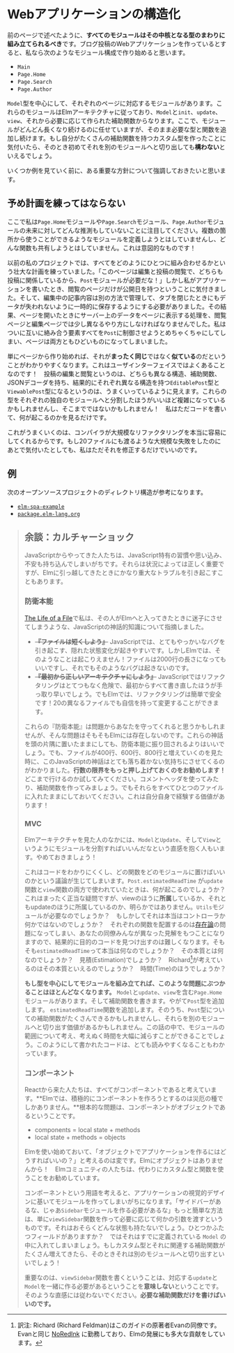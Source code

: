 <!--
# Structuring Web Apps
-->

# Webアプリケーションの構造化

<!--
Like I was saying on the previous page, **all modules should be built around a central type.** So if I was making a web app for blog posts, I would start with modules like this:
-->

前のページで述べたように、**すべてのモジュールはその中核となる型のまわりに組み立てられるべき**です。ブログ投稿のWebアプリケーションを作っているとすると、私なら次のようなモジュール構成で作り始めると思います。

- `Main`
- `Page.Home`
- `Page.Search`
- `Page.Author`

<!--
I would have a module for each page, centered around the `Model` type. Those modules follow The Elm Architecture with the typical `Model`, `init`, `update`, `view`, and whatever helper functions you need. From there, I would just keep growing those modules longer and longer. Keep adding the types and functions you need. If I ever notice that I created a custom type with a couple helper functions, I _might_ move that out into its own module.
-->

`Model`型を中心にして、それぞれのページに対応するモジュールがあります。これらのモジュールはElmアーキテクチャに従っており、`Model`と`init`、`update`、`view`、それから必要に応じて作られた補助関数からなります。ここで、モジュールがどんどん長くなり続けるのに任せていますが、そのまま必要な型と関数を追加し続けます。もし自分がたくさんの補助関数を持つカスタム型を作ったことに気付いたら、そのとき初めてそれを別のモジュールへと切り出しても**構わない**といえるでしょう。

<!--
Before we see some examples, I want to emphasize an important strategy.
-->

いくつか例を見ていく前に、ある重要な方針について強調しておきたいと思います。

<!--
## Do Not Plan Ahead
-->

## 予め計画を練ってはならない

<!--
Notice that my `Page` modules do not make any guesses about the future. I do not try to define modules that can be used in multiple places. I do not try to share any functions. This is on purpose!
-->

ここで私は`Page.Home`モジュールや`Page.Search`モジュール、`Page.Author`モジュールの未来に対してどんな推測もしていないことに注目してください。複数の箇所から使うことができるようなモジュールを定義しようとはしていませんし、どんな関数も共有しようとはしていません。これは意図的なものです！

<!--
Early in my projects, I always have these grand schemes of how everything will fit together. “The pages for editing and viewing posts both care about posts, so I will have a `Post` module!” But as I write my application, I find that only the viewing page should have a publication date. And I actually need to track editing differently to cache data when tabs are closed. And they actually need to be stored a bit differently on servers as a result. Etc. I end up turning `Post` into a big mess to handle all these competing concerns, and it ends up being worse for both pages.
-->

以前の私のプロジェクトでは、すべてをどのようにひとつに組み合わせるかという壮大な計画を練っていました。「このページは編集と投稿の閲覧で、どちらも投稿に関係しているから、`Post`モジュールが必要だな！」しかし私がアプリケーションを書いたとき、閲覧のページだけが公開日を持つということに気付きました。そして、編集中の記事内容は別の方法で管理して、タブを閉じたときにもデータが失われないように一時的に保存するようにする必要がありました。その結果、ページを開いたときにサーバー上のデータをページに表示する処理を、閲覧ページと編集ページでは少し異なるやり方にしなければなりませんでした。私はついに互いに絡み合う要素すべてを`Post`に制御させようとめちゃくちゃにしてしまい、ページは両方ともひどいものになってしまいました。

<!--
By just starting with pages, it becomes much easier to see when things are **similar**, but not **the same**. The norm in user interfaces! So with editing and viewing posts, it seems plausible that we could end up with an `EditablePost` type and a `ViewablePost` type, each with different structure, helper functions, and JSON decoders. Maybe those types are complex enough to warrant their own module. Maybe not! I would just write the code and see what happens.
-->

単にページから作り始めれば、それが**まったく同じ**ではなく**似ている**のだということがわかりやすくなります。これはユーザインターフェイスではよくあることなのです！　投稿の編集と閲覧というのは、どちらも異なる構造、補助関数、JSONデコーダを持ち、結果的にそれぞれ異なる構造を持つ`EditablePost`型と`ViewablePost`型になるというのは、うまくいっているように見えます。これらの型をそれぞれの独自のモジュールへと分割したほうがいいほど複雑になっているかもしれませんし、そこまでではないかもしれません！　私はただコードを書いて、何が起こるのかを見るだけです。

<!--
This works because the compiler makes it really easy to do huge refactors. If I realize I got something majorly wrong across 20 files, I just fix it.
-->

これがうまくいくのは、コンパイラが大規模なリファクタリングを本当に容易にしてくれるからです。もし20ファイルにも渡るような大規模な失敗をしたのにあとで気付いたとしても、私はただそれを修正するだけでいいのです。

<!--
## Examples
-->

## 例

<!--
You can see examples of this structure in the following open-source projects:
-->

次のオープンソースプロジェクトのディレクトリ構造が参考になります。

- [`elm-spa-example`](https://github.com/rtfeldman/elm-spa-example)
- [`package.elm-lang.org`](https://github.com/elm/package.elm-lang.org)

<!--

> ## Aside: Culture Shock
>
> Folks coming from JavaScript tend to bring habits, expectations, and anxieties that are specific to JavaScript. They are legitimately important in that context, but they can cause some pretty severe troubles when transferred to Elm.
>
>
> ### Defensive Instincts
>
> In [The Life of a File](https://youtu.be/XpDsk374LDE) I point out some JavaScript Folk Knowledge that leads you astray in Elm:
>
> - ~~**“Prefer shorter files.”**~~ In JavaScript, the longer your file is, the more likely you have some sneaky mutation that will cause a really difficult bug. But in Elm, that is not possible! Your file can be 2000 lines long and that still cannot happen.
> - ~~**“Get architecture right from the beginning.”**~~ In JavaScript, refactoring is extremely risky. In many cases, it is cheaper just to rewrite it from scratch. But in Elm, refactoring is cheap and reliable! You can make changes in 20 different files with confidence.
>
> These defensive instincts are protecting you from problems that do not exist in Elm. Knowing this in your mind is different than knowing it in your gut though, and I have observed that JS folks often feel deeply uncomfortable when they see files pass the 400 or 600 or 800 line mark. **So I encourage you to push your limit on number of lines!** See how far you can go. Try using comment headers, try making helper functions, but keep it all in one file. Having this experience yourself is extremely valuable!
>
>
> ### MVC
>
> Some folks see The Elm Architecture and have the intuition to divide their code into separate modules for `Model`, `Update`, and `View`. Do not do this!
>
> It leads to unclear and debatable boundaries. What happens when `Post.estimatedReadTime` is used in both the `update` and `view` functions? Totally reasonable, but it does not clearly _belong_ to one or the other. Maybe you need a `Utils` module? Maybe it actually is a controller kind of thing? The resulting code tends to be hard to navigate because placing each function is now an [ontological](https://en.wikipedia.org/wiki/Ontology) question, and all of your colleagues have different theories. What is an `estimatedReadTime` really? What is its essence? Estimation? What would Richard think is its essence? Time?
>
> **If you build each module around a type, you rarely run into these kinds of questions.** You have a `Page.Home` module that contains your `Model`, `update`, and `view`. You write helper functions. You add a `Post` type eventually. You add an `estimatedReadTime` function. Maybe someday there are a bunch of helpers about that `Post` type, and maybe it is worth splitting into its own module. With this convention, you end up spending a lot less time considering and reconsidering module boundaries. I find that the code also comes out much clearer.
>
>
> ### Components
>
> Folks coming from React expect everything to be components. **Actively trying to make components is a recipe for disaster in Elm.** The root issue is that components are objects:
>
> - components = local state + methods
> - local state + methods = objects
>
> It would be odd to start using Elm and wonder "how do I structure my application with objects?" There are no objects in Elm! Folks in the community would recommend using custom types and functions instead.
>
> Thinking in terms of components encourages you create modules based on the visual design of your application. “There is a sidebar, so I need a `Sidebar` module.” It would be way easier to just make a `viewSidebar` function and pass it whatever arguments it needs. It probably does not even have any state. Maybe one or two fields? Just put it in the `Model` you already have. If it really is worth splitting out into its own module, you will know because you will have a custom type with a bunch of relevant helper functions!
>
> Point is, writing a `viewSidebar` function **does not** mean you need to create a corresponding `update` and `Model` to go with it. Resist this instinct. **Just write the helper functions you need.**
-->

> ## 余談：カルチャーショック
>
> JavaScriptからやってきた人たちは、JavaScript特有の習慣や思い込み、不安も持ち込んでしまいがちです。それらは状況によっては正しく重要ですが、Elmに引っ越してきたときにかなり重大なトラブルを引き起こすこともあります。
>
> ### 防衛本能
>
> [The Life of a File](https://youtu.be/XpDsk374LDE)で私は、その人がElmへと入ってきたときに迷子にさせてしまうような、JavaScriptの神話的知識について指摘しました。
>
> - ~~**『ファイルは短くしよう』**~~ JavaScriptでは、とてもやっかいなバグを引き起こす、隠れた状態変化が起きやすいです。しかしElmでは、そのようなことは起こりえません！ファイルは2000行の長さになってもいいですし、それでもそのようなバグは起きないのです。
> - ~~**『最初から正しいアーキテクチャにしよう』**~~ JavaScriptではリファクタリングはとてつもなく危険で、最初からすべて書き直したほうが手っ取り早いでしょう。でもElmでは、リファクタリングは簡単で安全です！20の異なるファイルでも自信を持って変更することができます。
> 
> これらの『防衛本能』は問題からあなたを守ってくれると思うかもしれませんが、そんな問題はそもそもElmには存在しないのです。これらの神話を頭の片隅に置いたままにしても、防衛本能に振り回されるよりはいいでしょう。でも、ファイルが400行、600行、800行と増えていくのを見た時に、このJavaScriptの神話はとても落ち着かない気持ちにさせてくるのがわかりました。**行数の限界をもっと押し上げておくのをお勧めします！** どこまで行けるのか試してみてください。コメントヘッダを使ってみたり、補助関数を作ってみましょう。でもそれらをすべてひとつのファイルに入れたままにしておいてください。これは自分自身で経験する価値があります！
>
> ### MVC
>
> Elmアーキテクチャを見た人のなかには、`Model`と`Update`、そして`View`というようにモジュールを分割すればいいんだなという直感を抱く人もいます。やめておきましょう！
>
> これはコードをわかりにくくし、どの関数をどのモジュールに置けばいいのかという議論が生じてしまいます。`Post.estimatedReadTime` が`update`関数と`view`関数の両方で使われていたときは、何が起こるのでしょうか？これはまったく正当な疑問ですが、viewのほうに**所属**しているか、それともupdateのほうに所属しているのか、明らかではありません。`Utils`モジュールが必要なのでしょうか？　もしかしてそれは本当はコントローラか何かではないのでしょうか？　それぞれの関数を配置するのは[存在論](https://ja.wikipedia.org/wiki/%E5%AD%98%E5%9C%A8%E8%AB%96)の問題になってしまい、あなたの同僚みんなが異なった見解をもつことになりますので、結果的に目的のコードを見つけ出すのは難しくなります。そもそも`estimatedReadTime`って本当は何なのでしょうか？　その本質とは何なのでしょうか？　見積(Estimation)でしょうか？　Richard[^1]が考えているのはその本質といえるのでしょうか？　時間(Time)のほうでしょうか？
> 
> **もし型を中心にしてモジュールを組み立てれば、このような問題にぶつかることはほとんどなくなります。**  `Model`と`update`、`view`を含む`Page.Home`モジュールがあります。そして補助関数を書きます。やがて`Post`型を追加します。 `estimatedReadTime`関数を追加します。そのうち、`Post`型についての補助関数がたくさんできるかもしれませんし、それらを別のモジュールへと切り出す価値があるかもしれません。この話の中で、モジュールの範囲について考え、考えぬく時間を大幅に減らすことができることでしょう。このようにして書かれたコードは、とても読みやすくなることもわかっています。
>
> ### コンポーネント
>
> Reactから来た人たちは、すべてがコンポーネントであると考えています。**Elmでは、積極的にコンポーネントを作ろうとするのは災厄の種でしかありません。**根本的な問題は、コンポーネントがオブジェクトであるということです。
>
> - components = local state + methods
> - local state + methods = objects
>
> Elmを使い始めておいて、「オブジェクトでアプリケーションを作るにはどうすればいいの？」と考えるのは変です。Elmにオブジェクトはありませんから！　Elmコミュニティの人たちは、代わりにカスタム型と関数を使うことをお勧めしています。
> 
> コンポーネントという用語を考えると、アプリケーションの視覚的デザインに基いてモジュールを作ってしまいがちになります。「サイドバーがあるな、じゃあ`Sidebar`モジュールを作る必要があるな」もっと簡単な方法は、単に`viewSidebar`関数を作って必要に応じて何かの引数を渡すというものです。それはおそらくどんな状態も持たないでしょう。ひとつかふたつフィールドがありますか？　ではそれはすでに定義されている `Model` の中に入れてしまいましょう。もしカスタム型とそれに関連する補助関数がたくさん増えてきたら、そのときそれは別のモジュールへと切り出すといいでしょう！
>
> 重要なのは、`viewSidebar`関数を書くということは、対応する`update`と`Model`を一緒に作る必要があるということを**意味しない**ということです。そのような直感には従わないでください。**必要な補助関数だけを書けばいいのです。**


[^1]: 訳注: Richard (Richard Feldman)はこのガイドの原著者Evanの同僚です。Evanと同じ [NoRedInk](https://www.noredink.com/) に勤務しており、Elmの発展にも多大な貢献をしています。
